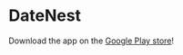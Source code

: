 # DateNest
Download the app on the [Google Play store](https://play.google.com/store/apps/details?id=datenest.apk&hl=en_US)!
